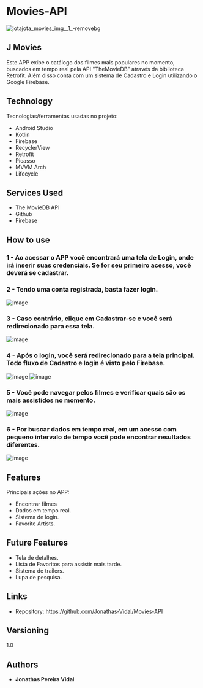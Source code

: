 # Movies-API


![jotajota_movies_img__1_-removebg](https://user-images.githubusercontent.com/101603957/204068462-c4bb505b-2b1d-4c1b-9d62-c8bb428d6451.png)


## J Movies
Este APP exibe o catálogo dos filmes mais populares no momento, buscados em tempo real pela API "TheMovieDB" através da biblioteca Retrofit. Além disso conta com um sistema de Cadastro e Login utilizando o Google Firebase.

## Technology 

Tecnologias/ferramentas usadas no projeto:

* Android Studio
* Kotlin
* Firebase
* RecyclerView
* Retrofit
* Picasso
* MVVM Arch
* Lifecycle

## Services Used

* The MovieDB API
* Github
* Firebase


## How to use

### 1 - Ao acessar o APP você encontrará uma tela de Login, onde irá inserir suas credenciais. Se for seu primeiro acesso, você deverá se cadastrar.
### 2 - Tendo uma conta registrada, basta fazer login.

![image](https://user-images.githubusercontent.com/101603957/204070165-29ecf4b0-72c1-4f1e-9f1b-acab184f930b.png)

### 3 - Caso contrário, clique em Cadastrar-se e você será redirecionado para essa tela.
![image](https://user-images.githubusercontent.com/101603957/204070176-7029397c-7b95-4620-bd9e-2ed33176b49c.png)

### 4 - Após o login, você será redirecionado para a tela principal. Todo fluxo de Cadastro e login é visto pelo Firebase.
![image](https://user-images.githubusercontent.com/101603957/204091071-6a2a93f3-3492-4113-be01-9d9369346c2e.png)
![image](https://user-images.githubusercontent.com/101603957/204091086-f1de51ac-ac8a-4d04-b19c-437ed805ff1c.png)


### 5 - Você pode navegar pelos filmes e verificar quais são os mais assistidos no momento.

![image](https://user-images.githubusercontent.com/101603957/204070198-a7ffe37d-e5b9-4f51-abd7-6f658f6281db.png)

### 6 - Por buscar dados em tempo real, em um acesso com pequeno intervalo de tempo você pode encontrar resultados diferentes.

![image](https://user-images.githubusercontent.com/101603957/204070205-697b9963-590a-48b2-bb6f-2472473f0e5b.png)



## Features

Principais ações no APP:
 - Encontrar filmes
 - Dados em tempo real.
 - Sistema de login.
 - Favorite Artists.
 
 ## Future Features 
 - Tela de detalhes.
 - Lista de Favoritos para assistir mais tarde.
 - Sistema de trailers.
 - Lupa de pesquisa.


## Links
  - Repository: https://github.com/Jonathas-Vidal/Movies-API


  ## Versioning

  1.0


  ## Authors

  * **Jonathas Pereira Vidal** 
